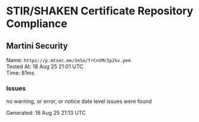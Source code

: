 # STIR/SHAKEN Certificate Repository Compliance

## Martini Security

Name: `https://p.mtsec.me/2e5a/frCnVMc5p2kv.pem`\
Tested At: 18 Aug 25 21:01 UTC\
Time: 81ms

### Issues

no warning, or error, or notice date level issues were found

Generated: 18 Aug 25 21:13 UTC
